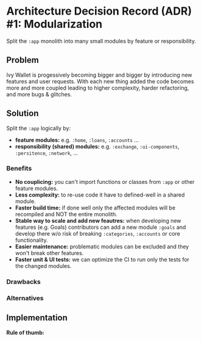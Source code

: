 # Architecture Decision Record (ADR) #1: Modularization

Split the `:app` monolith into many small modules by feature or responsibility.

## Problem

Ivy Wallet is progessively becoming bigger and bigger by introducing new features and user requests.
With each new thing added the code becomes more and more coupled leading to higher complexity, harder refactoring,
and more bugs & glitches.

## Solution

Split the `:app` logically by:
- **feature modules:** e.g. `:home`, `:loans`, `:accounts` ...
- **responsibility (shared) modules:** e.g. `:exchange`, `:ui-components`, `:persitence`, `:network`, ...

### Benefits
- **No couplicing:** you can't import functions or classes from `:app` or other feature modules.
- **Less complexity:** to re-use code it have to defined-well in a shared module.
- **Faster build time:** if done well only the affected modules will be recompiled and NOT the entire monolith.
- **Stable way to scale and add new feautres:** when developing new features (e.g. Goals) contributors can add
a new module `:goals` and develop there w/o risk of breaking `:categories`, `:accounts` or core functionality.
- **Easier maintenance:** problematic modules can be excluded and they won't break other features.
- **Faster unit & UI tests:** we can optimize the CI to run only the tests for the changed modules.

### Drawbacks

### Alternatives

## Implementation

**Rule of thumb:**
